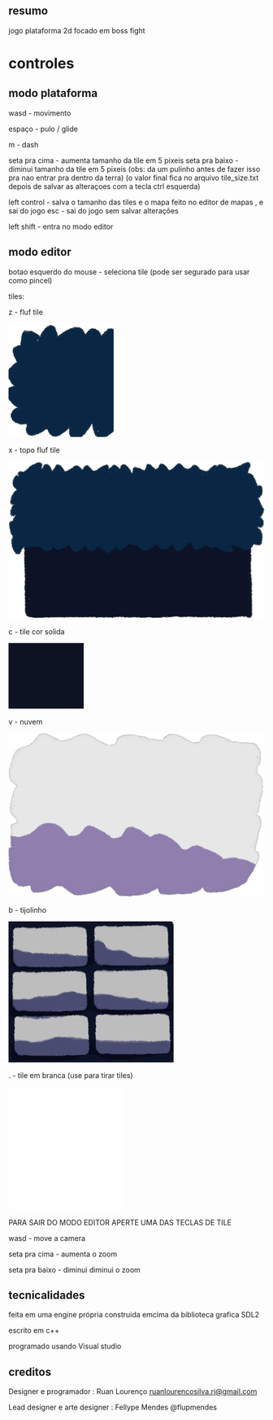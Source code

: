 ## resumo

jogo plataforma 2d focado em boss fight

# controles

## modo plataforma

wasd - movimento

espaço - pulo / glide

m - dash

seta pra cima - aumenta tamanho da tile em 5 pixeis
seta pra baixo - diminui tamanho da tile em 5 pixeis (obs: da um pulinho antes de fazer isso pra nao entrar pra dentro da terra)
(o valor final fica no arquivo tile_size.txt depois de salvar as alteraçoes com a tecla ctrl esquerda)

left control - salva o tamanho das tiles e o mapa feito no editor de mapas , e sai do jogo
esc - sai do jogo sem salvar alterações

left shift - entra no modo editor

## modo editor

botao esquerdo do mouse - seleciona tile (pode ser segurado para usar como pincel)

tiles:

z - fluf tile

![Alt text](EXEMPLO.png)

x - topo fluf tile

![Alt text](FlorestaNegraTilesetFrames6.png)

c - tile cor solida

![Alt text](Full.png)

v - nuvem

![Alt text](FlorestaNegraTilesetFrames10.png)

b - tijolinho

![Alt text](tijolo.png)

. - tile em branca (use para tirar tiles)

![Alt text](NADA.png)

PARA SAIR DO MODO EDITOR APERTE UMA DAS TECLAS DE TILE

wasd - move a camera

seta pra cima - aumenta o zoom

seta pra baixo - diminui diminui o zoom

## tecnicalidades

feita em uma engine própria construida emcima da biblioteca grafica SDL2

escrito em c++

programado usando Visual studio

## creditos

Designer e programador : Ruan Lourenço ruanlourencosilva.rj@gmail.com

Lead designer e arte designer : Fellype Mendes @flupmendes
